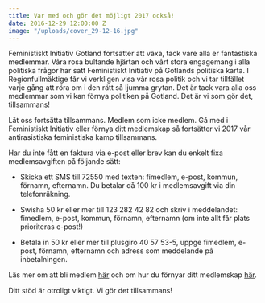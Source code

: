 ```yaml
---
title: Var med och gör det möjligt 2017 också!
date: 2016-12-29 12:00:00 Z
image: "/uploads/cover_29-12-16.jpg"
---
```


Feministiskt Initiativ Gotland fortsätter att växa, tack vare alla er fantastiska medlemmar. Våra rosa bultande hjärtan och vårt stora engagemang i alla politiska frågor har satt Feministiskt Initiativ på Gotlands politiska karta. I Regionfullmäktige får vi verkligen visa vår rosa politik och vi tar tillfället varje gång att röra om i den rätt så ljumma grytan. Det är tack vara alla oss medlemmar som vi kan förnya politiken på Gotland. Det är vi som gör det, tillsammans!

Låt oss fortsätta tillsammans. Medlem som icke medlem. Gå med i Feministiskt Initiativ eller förnya ditt medlemskap så fortsätter vi 2017 vår antirasistiska feministiska kamp tillsammans.

Har du inte fått en faktura via e-post eller brev kan du enkelt fixa medlemsavgiften på följande sätt:

* Skicka ett SMS till 72550 med texten: fimedlem, e-post, kommun, förnamn, efternamn. Du betalar då 100 kr i medlemsavgift via din telefonräkning.

* Swisha 50 kr eller mer till 123 282 42 82 och skriv i meddelandet: fimedlem, e-post, kommun, förnamn, efternamn (om inte allt får plats prioriteras e-post!)

* Betala in 50 kr eller mer till plusgiro 40 57 53-5, uppge fimedlem, e-post, förnamn, efternamn och adress som meddelande på inbetalningen.

Läs mer om att bli medlem [här](https://feministisktinitiativ.se/bli-medlem/) och om hur du förnyar ditt medlemskap [här](https://feministisktinitiativ.se/bli-medlem/fornya-ditt-medlemskap/).

Ditt stöd är otroligt viktigt. Vi gör det tillsammans!